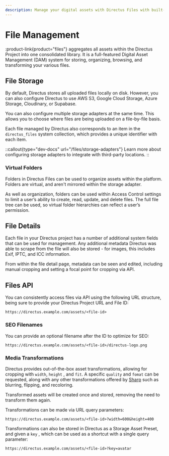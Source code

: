 ```yaml
---
description: Manage your digital assets with Directus Files with built-in media transformations for enhanced flexibility.
---
```


# File Management

:product-link{product="files"} aggregates all assets within the Directus Project into one consolidated library. It is a full-featured Digital Asset Management (DAM) system for storing, organizing, browsing, and transforming your various files.

<!-- TODO: IMAGE - FILES MODULE -->

## File Storage

By default, Directus stores all uploaded files locally on disk. However, you can also configure Directus to use AWS S3, Google Cloud Storage, Azure Storage, Cloudinary, or Supabase.

You can also configure multiple storage adapters at the same time. This allows you to choose where files are being uploaded on a file-by-file basis.

Each file managed by Directus also corresponds to an item in the `directus_files` system collection, which provides a unique identifier with each item.

::callout{type="dev-docs" url="/files/storage-adapters"}
Learn more about configuring storage adapters to integrate with third-party locations.
::

### Virtual Folders

Folders in Directus Files can be used to organize assets within the platform. Folders are virtual, and aren't mirrored within the storage adapter.

As well as organization, folders can be used within Access Control settings to limit a user’s ability to create, read, update, and delete files. The full file tree can be used, so virtual folder hierarchies can reflect a user’s permission.

## File Details

Each file in your Directus project has a number of additional system fields that can be used for management. Any additional metadata Directus was able to scrape from the file will also be stored - for images, this includes Exif, IPTC, and ICC information.

<!-- TODO: IMAGE - FILE IMAGE EDITOR -->

From within the file detail page, metadata can be seen and edited, including manual cropping and setting a focal point for cropping via API.

## Files API

You can consistently access files via API using the following URL structure, being sure to provide your Directus Project URL and File ID:

```
https://directus.example.com/assets/<file-id>
```

### SEO Filenames

You can provide an optional filename after the ID to optimize for SEO:

```
https://directus.example.com/assets/<file-id>/directus-logo.png
```

### Media Transformations

Directus provides out-of-the-box asset transformations, allowing for cropping with `width`, `height` , and `fit`. A specific `quality` and `fomat` can be requested, along with any other transformations offered by [Sharp](https://sharp.pixelplumbing.com/api-operation) such as blurring, flipping, and recoloring.

Transformed assets will be created once and stored, removing the need to transform them again.

Transformations can be made via URL query parameters:

```
https://directus.example.com/assets/<file-id>?width=600&height=400
```

Transformations can also be stored in Directus as a Storage Asset Preset, and given a `key` , which can be used as a shortcut with a single query parameter:

```
https://directus.example.com/assets/<file-id>?key=avatar
```
